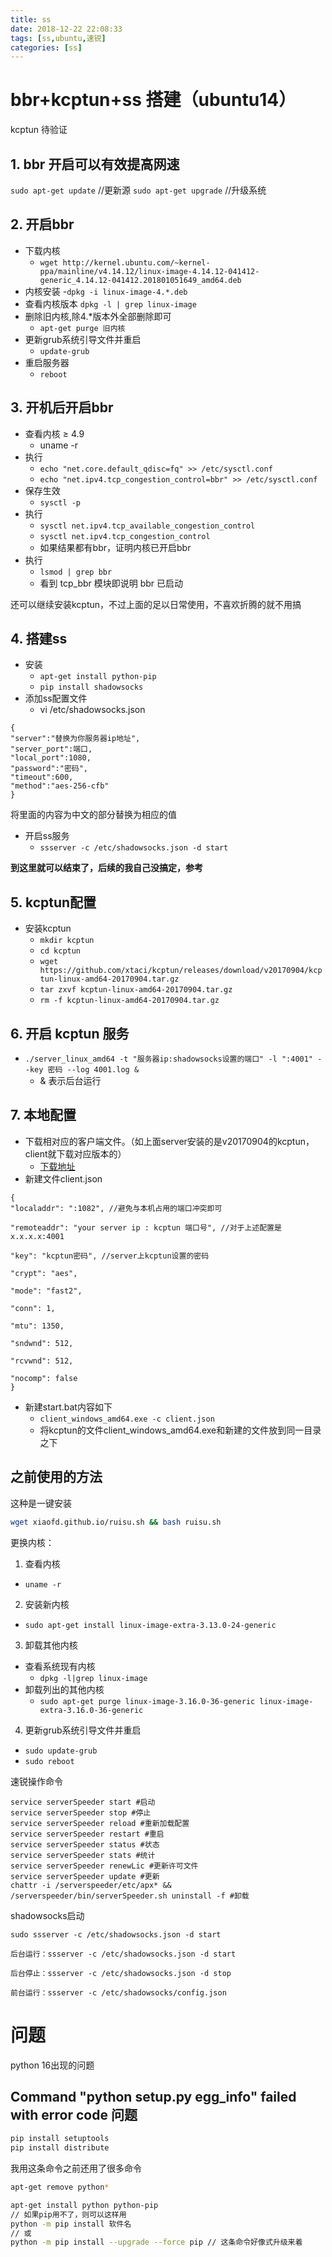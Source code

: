 ```yaml
---
title: ss
date: 2018-12-22 22:08:33
tags: [ss,ubuntu,速锐]
categories: [ss]
---
```



# bbr+kcptun+ss 搭建（ubuntu14）
kcptun 待验证
## 1. bbr 开启可以有效提高网速

`sudo apt-get update`  //更新源
`sudo apt-get upgrade`  //升级系统

## 2. 开启bbr
- 下载内核
  - `wget http://kernel.ubuntu.com/~kernel-ppa/mainline/v4.14.12/linux-image-4.14.12-041412-generic_4.14.12-041412.201801051649_amd64.deb`
- 内核安装
  -`dpkg -i linux-image-4.*.deb`
- 查看内核版本
`dpkg -l | grep linux-image`
- 删除旧内核,除4.*版本外全部删除即可
  - `apt-get purge 旧内核`
- 更新grub系统引导文件并重启
  - `update-grub`
- 重启服务器
  - `reboot`

## 3. 开机后开启bbr
- 查看内核 ≥ 4.9
  - uname -r
- 执行
  - `echo "net.core.default_qdisc=fq" >> /etc/sysctl.conf`
  - `echo "net.ipv4.tcp_congestion_control=bbr" >> /etc/sysctl.conf`
- 保存生效
  - `sysctl -p`
- 执行
  - `sysctl net.ipv4.tcp_available_congestion_control`
  - `sysctl net.ipv4.tcp_congestion_control`
  - 如果结果都有bbr，证明内核已开启bbr
- 执行
  - `lsmod | grep bbr`
  - 看到 tcp_bbr 模块即说明 bbr 已启动

还可以继续安装kcptun，不过上面的足以日常使用，不喜欢折腾的就不用搞

## 4. 搭建ss
- 安装
  - `apt-get install python-pip`
  - `pip install shadowsocks`
- 添加ss配置文件
  - vi /etc/shadowsocks.json
```
{
"server":"替换为你服务器ip地址",  
"server_port":端口,
"local_port":1080,
"password":"密码",
"timeout":600,
"method":"aes-256-cfb"
}
```
将里面的内容为中文的部分替换为相应的值

- 开启ss服务
  - `ssserver -c /etc/shadowsocks.json -d start`

**到这里就可以结束了，后续的我自己没搞定，参考**

## 5. kcptun配置
- 安装kcptun
  - `mkdir kcptun`
  - `cd kcptun`
  - `wget https://github.com/xtaci/kcptun/releases/download/v20170904/kcptun-linux-amd64-20170904.tar.gz`
  - `tar zxvf kcptun-linux-amd64-20170904.tar.gz`
  - `rm -f kcptun-linux-amd64-20170904.tar.gz`

## 6. 开启 kcptun 服务

- `./server_linux_amd64 -t "服务器ip:shadowsocks设置的端口" -l ":4001" --key 密码 --log 4001.log &`
  - & 表示后台运行

## 7. 本地配置
- 下载相对应的客户端文件。（如上面server安装的是v20170904的kcptun，client就下载对应版本的）
  - [下载地址](https://github.com/xtaci/kcptun/releases?after=v20171129)
- 新建文件client.json
```
{
"localaddr": ":1082", //避免与本机占用的端口冲突即可

"remoteaddr": "your server ip : kcptun 端口号", //对于上述配置是 x.x.x.x:4001

"key": "kcptun密码", //server上kcptun设置的密码

"crypt": "aes",

"mode": "fast2",

"conn": 1,

"mtu": 1350,

"sndwnd": 512,

"rcvwnd": 512,

"nocomp": false
}
```
- 新建start.bat内容如下
  - `client_windows_amd64.exe -c client.json`
  - 将kcptun的文件client_windows_amd64.exe和新建的文件放到同一目录之下









## 之前使用的方法

这种是一键安装
```bash
wget xiaofd.github.io/ruisu.sh && bash ruisu.sh
```

更换内核：
1. 查看内核
  - `uname -r`
2. 安装新内核
  - `sudo apt-get install linux-image-extra-3.13.0-24-generic`
3. 卸载其他内核
  - 查看系统现有内核
    - `dpkg -l|grep linux-image`
  - 卸载列出的其他内核
    - `sudo apt-get purge linux-image-3.16.0-36-generic linux-image-extra-3.16.0-36-generic`
4.  更新grub系统引导文件并重启
  - `sudo update-grub `
  - `sudo reboot`

速锐操作命令
```
service serverSpeeder start #启动
service serverSpeeder stop #停止
service serverSpeeder reload #重新加载配置
service serverSpeeder restart #重启
service serverSpeeder status #状态
service serverSpeeder stats #统计
service serverSpeeder renewLic #更新许可文件
service serverSpeeder update #更新
chattr -i /serverspeeder/etc/apx* && /serverspeeder/bin/serverSpeeder.sh uninstall -f #卸载
```

shadowsocks启动
```
sudo ssserver -c /etc/shadowsocks.json -d start

后台运行：ssserver -c /etc/shadowsocks.json -d start

后台停止：ssserver -c /etc/shadowsocks.json -d stop

前台运行：ssserver -c /etc/shadowsocks/config.json

```


<!-- {
"server":"",
"server_port":31241,
"local_port":1080,
"password":"@a1004041672A.@",
"timeout":600,
"method":"aes-256-cfb"
}


./server_linux_amd64 -t ":31241" -l ":4001" --key "@a1004041672A.@" --log 4001.log -->

# 问题
python 16出现的问题
## Command "python setup.py egg_info" failed with error code 问题
```bash
pip install setuptools
pip install distribute
```
我用这条命令之前还用了很多命令
```bash
apt-get remove python*

apt-get install python python-pip
// 如果pip用不了，则可以这样用
python -m pip install 软件名
// 或
python -m pip install --upgrade --force pip // 这条命令好像式升级来着
```
